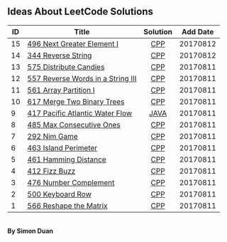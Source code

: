 ## Ideas About LeetCode Solutions



|ID|<center>  Title | <center> Solution  |<center> Add Date|
|--|:--|:--:|:--:|
|15|[496 Next Greater Element I][496link]|[CPP](/496_Next_Greater_Element_I)|20170812|
|14|[344 Reverse String][344link]|[CPP](/344_Reverse_String)|20170812|
|13|[575 Distribute Candies][575link]|[CPP](/575_Distribute_Candies)|20170811|
|12|[557 Reverse Words in a String III][557link]|[CPP](/557_Reverse_Words_in_a_String_III)|20170811|
|11|[561 Array Partition I][561link]|[CPP](/561_Array_Partition_I)|20170811|
|10|[617 Merge Two Binary Trees][617link]|[CPP](/617_Merge_Two_Binary_Trees)|20170811|
| 9 | [ 417 Pacific Atlantic Water Flow][417prolink] | [JAVA](/417_Pacific_Atlantic_Water_Flow) | 20170811 |
|8| [485 Max Consecutive Ones][485prolink] | [CPP](/485_Max_Consecutive_Ones) | 20170811 |
|7| [292 Nim Game][292link] | [CPP](/292_Nim_Game) | 20170811 |
|6|[ 463 Island Perimeter][463link]| [CPP](/463_Island_Perimeter) |20170811|
|5|[461 Hamming Distance][461link]|[CPP](/461_Hamming_Distance)|20170811|
|4|[ 412 Fizz Buzz][412link]|[CPP](412_Fizz_Buzz)|20170811|
|3|[476 Number Complement][476link]|[CPP](/476_Number_Complement)|20170811|
|2|[500 Keyboard Row][500link]|[CPP](/500_Keyboard_Row)|20170811|
|1|[566 Reshape the Matrix][566link]|[CPP](/566_Reshape_the_Matrix)|20170811|

<br/>
<b> By Simon Duan


[cata_link]: https://github.com/AllenDuane/leetcode/tree/master/

[417prolink]:https://leetcode.com/problems/pacific-atlantic-water-flow
[485prolink]:https://leetcode.com/problems/max-consecutive-ones
[292link]:https://leetcode.com/problems/nim-game
[463link]:https://leetcode.com/problems/island-perimeter
[412link]:https://leetcode.com/problems/fizz-buzz
[461link]:https://leetcode.com/problems/hamming-distance/description/
[476link]:https://leetcode.com/problems/number-complement/description/
[500link]:https://leetcode.com/problems/keyboard-row/description/
[566link]:https://leetcode.com/problems/reshape-the-matrix/description/
[617link]:https://leetcode.com/problems/merge-two-binary-trees/description/
[561link]:https://leetcode.com/problems/array-partition-i/description/
[557link]:https://leetcode.com/problems/reverse-words-in-a-string-iii/
[575link]:https://leetcode.com/problems/distribute-candies/
[344link]:https://leetcode.com/problems/reverse-string/description/
[496link]:https://leetcode.com/problems/next-greater-element-i/description/
